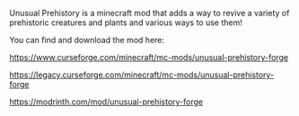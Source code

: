 Unusual Prehistory is a minecraft mod that adds a way to revive a variety of prehistoric creatures and plants and various ways to use them! 

You can find and download the mod here:

https://www.curseforge.com/minecraft/mc-mods/unusual-prehistory-forge

https://legacy.curseforge.com/minecraft/mc-mods/unusual-prehistory-forge

https://modrinth.com/mod/unusual-prehistory-forge
